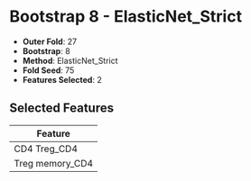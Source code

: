 # Bootstrap 8 - ElasticNet_Strict

- **Outer Fold**: 27
- **Bootstrap**: 8
- **Method**: ElasticNet_Strict
- **Fold Seed**: 75
- **Features Selected**: 2

## Selected Features

| Feature |
|---------|
| CD4 Treg_CD4 |
| Treg memory_CD4 |

